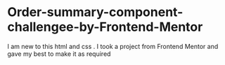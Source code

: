 # Order-summary-component-challengee-by-Frontend-Mentor
I am new to this html and css . I took a project from Frontend Mentor and gave my best to make it as required
